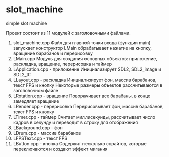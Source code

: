 ﻿# slot_machine
simple slot machine

Проект состоит из 11 модулей с заголовочными файлами.
1)  slot_machine.cpp
        Файл для главной точки входа (функции main)
        запускает конструктор LMain
        обрабатывает нажатие на кнопку, вращение барабанов и перерисовку
2)  LMain.cpp
        Модуль для создания основных объектов:
        приложение, раскладка, вращение, перерисовка и таймер
3)  LApplication.cpp - приложение
        Инициализирует SDL2, SDL2_image и SDL2_ttf
4)  LLayout.cpp - раскладка
        Инициализирует фон, массив барабанов, текст FPS и кнопку
        Некоторые размеры объектов рассчитываются в заголовочном файле
5)  LRotation.cpp - вращение
        Поворачивает все барабаны, в конце замедляет вращение
6)  LRender.cpp - перерисовка
        Перерисовывает фон, массив барабанов, текст FPS и кнопку
7)  LTimer.cpp - таймер
        Считает миллисекунды, рассчитывает число кадров в секунду
        и переводит в строку для отображения
8)  LBackground.cpp - фон
9)  LDrum.cpp - массив барабанов
10) LFPSText.cpp - текст FPS
11) LButton.cpp - кнопка
        Содержит несколько спрайтов, которые переключаются
        и создают эффект мигания
